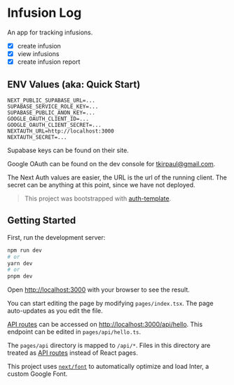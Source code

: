 # Infusion Log

An app for tracking infusions.

- [x] create infusion
- [x] view infusions
- [x] create infusion report

## ENV Values (aka: Quick Start)

```
NEXT_PUBLIC_SUPABASE_URL=...
SUPABASE_SERVICE_ROLE_KEY=...
SUPABASE_PUBLIC_ANON_KEY=...
GOOGLE_OAUTH_CLIENT_ID=...
GOOGLE_OAUTH_CLIENT_SECRET=...
NEXTAUTH_URL=http://localhost:3000
NEXTAUTH_SECRET=...
```

Supabase keys can be found on their site.

Google OAuth can be found on the dev console for tkirpaul@gmail.com.

The Next Auth values are easier, the URL is the url of the running client. The secret can be anything at this point, since we have not deployed.

> This project was bootstrapped with [auth-template](https://github.com/trevorkirpaul/auth-template).

## Getting Started

First, run the development server:

```bash
npm run dev
# or
yarn dev
# or
pnpm dev
```

Open [http://localhost:3000](http://localhost:3000) with your browser to see the result.

You can start editing the page by modifying `pages/index.tsx`. The page auto-updates as you edit the file.

[API routes](https://nextjs.org/docs/api-routes/introduction) can be accessed on [http://localhost:3000/api/hello](http://localhost:3000/api/hello). This endpoint can be edited in `pages/api/hello.ts`.

The `pages/api` directory is mapped to `/api/*`. Files in this directory are treated as [API routes](https://nextjs.org/docs/api-routes/introduction) instead of React pages.

This project uses [`next/font`](https://nextjs.org/docs/basic-features/font-optimization) to automatically optimize and load Inter, a custom Google Font.

